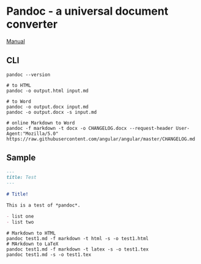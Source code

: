 # Pandoc - a universal document converter

[Manual](https://pandoc.org/MANUAL.html)

## CLI

```shell
pandoc --version

# to HTML
pandoc -o output.html input.md

# to Word
pandoc -o output.docx input.md
pandoc -o output.docx -s input.md

# online Markdown to Word
pandoc -f markdown -t docx -o CHANGELOG.docx --request-header User-Agent:"Mozilla/5.0" https://raw.githubusercontent.com/angular/angular/master/CHANGELOG.md
```

## Sample

```markdown
---
title: Test
---

# Title!

This is a test of *pandoc*.

- list one
- list two
```

```shell
# Markdown to HTML
pandoc test1.md -f markdown -t html -s -o test1.html
# MArkdown to LaTeX
pandoc test1.md -f markdown -t latex -s -o test1.tex
pandoc test1.md -s -o test1.tex
```